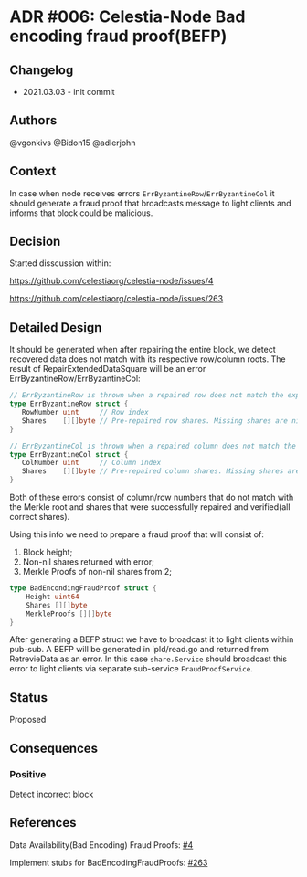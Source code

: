 # ADR #006: Celestia-Node Bad encoding fraud proof(BEFP)

## Changelog

- 2021.03.03 - init commit

## Authors

@vgonkivs @Bidon15 @adlerjohn

## Context

In case when node receives errors `ErrByzantineRow`/`ErrByzantineCol` it should generate a fraud proof that broadcasts message to light clients and informs that block could be malicious.

## Decision

Started disscussion within:

https://github.com/celestiaorg/celestia-node/issues/4

https://github.com/celestiaorg/celestia-node/issues/263

## Detailed Design
It should be generated when after repairing the entire block, we detect recovered data does not match with its respective row/column roots. The result of RepairExtendedDataSquare will be an error ErrByzantineRow/ErrByzantineCol:

```go
// ErrByzantineRow is thrown when a repaired row does not match the expected row Merkle root.
type ErrByzantineRow struct {
   RowNumber uint     // Row index
   Shares    [][]byte // Pre-repaired row shares. Missing shares are nil.
}
```

```go
// ErrByzantineCol is thrown when a repaired column does not match the expected column Merkle root.
type ErrByzantineCol struct {
   ColNumber uint     // Column index
   Shares    [][]byte // Pre-repaired column shares. Missing shares are nil.
}
```
Both of these errors consist of column/row numbers that do not match with the Merkle root and shares that were successfully repaired and verified(all correct shares).

Using this info we need to prepare a fraud proof that will consist of:
 1. Block height;
 2. Non-nil shares returned with error;
 3. Merkle Proofs of non-nil shares from 2;

```go
type BadEncondingFraudProof struct {
    Height uint64
    Shares [][]byte
    MerkleProofs [][]byte
}
```

After generating a BEFP struct we have to broadcast it to light clients within pub-sub. A BEFP will be generated in ipld/read.go and returned from RetrevieData as an error. In this case `share.Service` should broadcast this error to light clients via separate sub-service `FraudProofService`.

## Status
Proposed

## Consequences

### Positive

Detect incorrect block

## References

Data Availability(Bad Encoding) Fraud Proofs: [#4](https://github.com/celestiaorg/celestia-node/issues/4)
   
Implement stubs for BadEncodingFraudProofs: [#263](https://github.com/celestiaorg/celestia-node/issues/263) 
